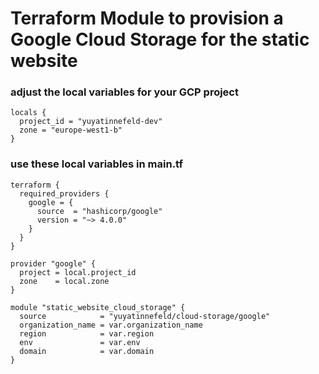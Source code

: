 # Terraform Module to provision a Google Cloud Storage for the static website

### adjust the local variables for your GCP project
```hcl
locals {
  project_id = "yuyatinnefeld-dev"
  zone = "europe-west1-b"
}
```
### use these local variables in main.tf

```hcl
terraform {
  required_providers {
    google = {
      source  = "hashicorp/google"
      version = "~> 4.0.0"
    }
  }
}

provider "google" {
  project = local.project_id
  zone    = local.zone
}

module "static_website_cloud_storage" {
  source            = "yuyatinnefeld/cloud-storage/google"
  organization_name = var.organization_name
  region            = var.region
  env               = var.env
  domain            = var.domain
}

```